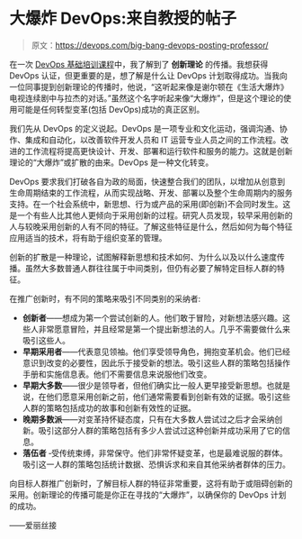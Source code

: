 # 大爆炸 DevOps:来自教授的帖子

> 原文：<https://devops.com/big-bang-devops-posting-professor/>

在一次 [DevOps 基础培训课程](http://www.itsmacademy.com/devops/?sort=featured&page=1)中，我了解到了 **创新理论** 的传播。我想获得 DevOps 认证，但更重要的是，想了解是什么让 DevOps 计划取得成功。当我向一位同事提到创新理论的传播时，他说，“这听起来像是谢尔顿在《生活大爆炸》电视连续剧中与拉杰的对话。”虽然这个名字听起来像“大爆炸”，但是这个理论的使用可能是任何转型变革(包括 DevOps)成功的真正区别。

我们先从 DevOps 的定义说起。DevOps 是一项专业和文化运动，强调沟通、协作、集成和自动化，以改善软件开发人员和 IT 运营专业人员之间的工作流程。改进的工作流程将提高更快设计、开发、部署和运行软件和服务的能力。这就是创新理论的“大爆炸”或扩散的由来。DevOps 是一种文化转变。

DevOps 要求我们打破各自为政的局面，快速整合我们的团队，以增加从创意到生命周期结束的工作流程，从而实现战略、开发、部署以及整个生命周期内的服务支持。在一个社会系统中，新思想、行为或产品的采用(即创新)不会同时发生。这是一个有些人比其他人更倾向于采用创新的过程。研究人员发现，较早采用创新的人与较晚采用创新的人有不同的特征。了解这些特征是什么，然后如何为每个特征应用适当的技术，将有助于组织变革的管理。

创新的扩散是一种理论，试图解释新思想和技术如何、为什么以及以什么速度传播。虽然大多数普通人群往往属于中间类别，但仍有必要了解特定目标人群的特征。

在推广创新时，有不同的策略来吸引不同类别的采纳者:

*   **创新者**——想成为第一个尝试创新的人。他们敢于冒险，对新想法感兴趣。这些人非常愿意冒险，并且经常是第一个提出新想法的人。几乎不需要做什么来吸引这些人。
*   **早期采用者**——代表意见领袖。他们享受领导角色，拥抱变革机会。他们已经意识到改变的必要性，因此乐于接受新的想法。吸引这些人群的策略包括操作手册和实施信息表。他们不需要信息来说服他们改变。
*   **早期大多数**——很少是领导者，但他们确实比一般人更早接受新思想。也就是说，在他们愿意采用创新之前，他们通常需要看到创新有效的证据。吸引这些人群的策略包括成功的故事和创新有效性的证据。
*   **晚期多数派**——对变革持怀疑态度，只有在大多数人尝试过之后才会采纳创新。吸引这部分人群的策略包括有多少人尝试过这种创新并成功采用了它的信息。
*   **落伍者** ‐受传统束缚，非常保守。他们非常怀疑变革，也是最难说服的群体。吸引这一人群的策略包括统计数据、恐惧诉求和来自其他采纳者群体的压力。

向目标人群推广创新时，了解目标人群的特征非常重要，这将有助于或阻碍创新的采用。创新理论的传播可能是你正在寻找的“大爆炸”，以确保你的 DevOps 计划的成功。

——爱丽丝接